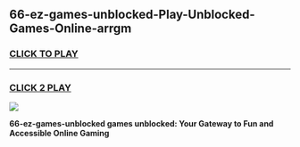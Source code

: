 
## 66-ez-games-unblocked-Play-Unblocked-Games-Online-arrgm
<h3>
<a href="https://premium76.site?title=66-ez-games-unblocked&ref=25A">CLICK TO PLAY</a></h3>
<hr>

<h3>
<a href="https://premium76.site?title=66-ez-games-unblocked&ref=25A">CLICK 2 PLAY</a>
  
</h3>

<a href="https://premium76.site?title=66-ez-games-unblocked&ref=25A"><img src="https://clearcache.store/games.png"></a>


**66-ez-games-unblocked games unblocked: Your Gateway to Fun and Accessible Online Gaming**
